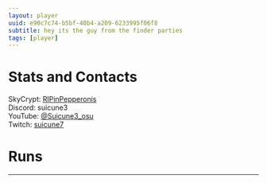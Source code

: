 ```yaml
---
layout: player
uuid: e90c7c74-b5bf-40b4-a209-6233995f06f8
subtitle: hey its the guy from the finder parties
tags: [player]
---
```


# Stats and Contacts
SkyCrypt: [RIPinPepperonis](https://sky.shiiyu.moe/stats/RIPinPepperonis/Banana)  
Discord: suicune3  
YouTube: [@Suicune3_osu](https://www.youtube.com/@Suicune3_osu)  
Twitch: [suicune7](https://www.twitch.tv/suicune7)  

# Runs
---  
